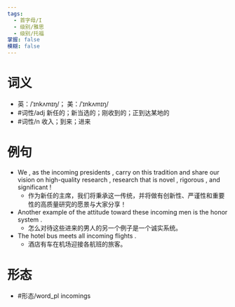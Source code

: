 ```yaml
---
tags:
  - 首字母/I
  - 级别/雅思
  - 级别/托福
掌握: false
模糊: false
---
```

# 词义
- 英：/ˈɪnkʌmɪŋ/； 美：/ˈɪnkʌmɪŋ/
- #词性/adj  新任的；新当选的；刚收到的；正到达某地的
- #词性/n  收入；到来；进来
# 例句
- We , as the incoming presidents , carry on this tradition and share our vision on high-quality research , research that is novel , rigorous , and significant !
	- 作为新任的主席，我们将秉承这一传统，并将做有创新性、严谨性和重要性的高质量研究的愿景与大家分享！
- Another example of the attitude toward these incoming men is the honor system .
	- 怎么对待这些进来的男人的另一个例子是一个诚实系统。
- The hotel bus meets all incoming flights .
	- 酒店有车在机场迎接各航班的旅客。
# 形态
- #形态/word_pl incomings
